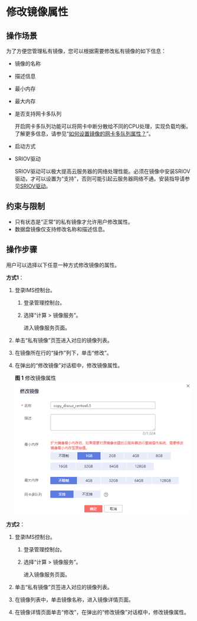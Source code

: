 # 修改镜像属性<a name="ims_01_0301"></a>

## 操作场景<a name="section995317518571"></a>

为了方便您管理私有镜像，您可以根据需要修改私有镜像的如下信息：

-   镜像的名称
-   描述信息
-   最小内存
-   最大内存
-   是否支持网卡多队列

    开启网卡多队列功能可以将网卡中断分散给不同的CPU处理，实现负载均衡。了解更多信息，请参见“[如何设置镜像的网卡多队列属性？](https://support.huaweicloud.com/ims_faq/ims_faq_0030.html)”。

-   启动方式
-   SRIOV驱动

    SRIOV驱动可以极大提高云服务器的网络处理性能。必须在镜像中安装SRIOV驱动，才可以设置为“支持”，否则可能引起云服务器网络不通。安装指导请参见[SRIOV驱动](安装Linux特殊驱动.md#section94756508515)。


## 约束与限制<a name="section178221843510"></a>

-   只有状态是“正常”的私有镜像才允许用户修改属性。
-   数据盘镜像仅支持修改名称和描述信息。

## 操作步骤<a name="zh-cn_topic_0029124501_section3809703103253"></a>

用户可以选择以下任意一种方式修改镜像的属性。

**方式1**：

1.  登录IMS控制台。
    1.  登录管理控制台。
    2.  选择“计算 \> 镜像服务”。

        进入镜像服务页面。

2.  单击“私有镜像”页签进入对应的镜像列表。
3.  在镜像所在行的“操作”列下，单击“修改”。
4.  在弹出的“修改镜像”对话框中，修改镜像属性。

    **图 1**  修改镜像属性<a name="fig15416526101214"></a>  
    ![](figures/修改镜像属性.png "修改镜像属性")


**方式2**：

1.  登录IMS控制台。
    1.  登录管理控制台。
    2.  选择“计算 \> 镜像服务”。

        进入镜像服务页面。

2.  单击“私有镜像”页签进入对应的镜像列表。
3.  在镜像列表中，单击镜像名称，进入镜像详情页面。
4.  在镜像详情页面单击“修改”，在弹出的“修改镜像”对话框中，修改镜像属性。

